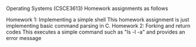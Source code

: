 Operating Systems (CSCE3613)
Homework assignments as follows

Homework 1: Implementing a simple shell
    This homework assignment is just implementing basic command parsing in C.
Homework 2: Forking and return codes
    This executes a simple command such as "ls -l -a" and provides an error message 
